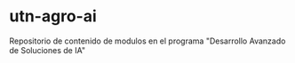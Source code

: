 # utn-agro-ai
Repositorio de contenido de modulos en el programa "Desarrollo Avanzado de Soluciones de IA"
